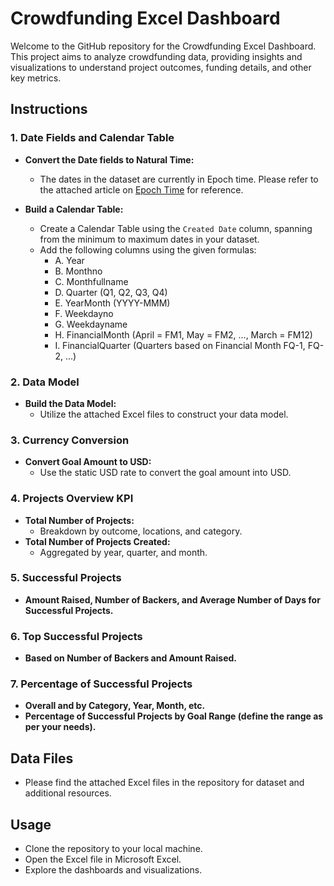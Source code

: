# Crowdfunding Excel Dashboard

Welcome to the GitHub repository for the Crowdfunding Excel Dashboard. This project aims to analyze crowdfunding data, providing insights and visualizations to understand project outcomes, funding details, and other key metrics.

## Instructions

### 1. Date Fields and Calendar Table

- **Convert the Date fields to Natural Time:**
  - The dates in the dataset are currently in Epoch time. Please refer to the attached article on [Epoch Time](https://www.epochconverter.com/) for reference.
  
- **Build a Calendar Table:**
  - Create a Calendar Table using the `Created Date` column, spanning from the minimum to maximum dates in your dataset.
  - Add the following columns using the given formulas:
    - A. Year
    - B. Monthno
    - C. Monthfullname
    - D. Quarter (Q1, Q2, Q3, Q4)
    - E. YearMonth (YYYY-MMM)
    - F. Weekdayno
    - G. Weekdayname
    - H. FinancialMonth (April = FM1, May = FM2, ..., March = FM12)
    - I. FinancialQuarter (Quarters based on Financial Month FQ-1, FQ-2, ...)

### 2. Data Model

- **Build the Data Model:**
  - Utilize the attached Excel files to construct your data model.

### 3. Currency Conversion

- **Convert Goal Amount to USD:**
  - Use the static USD rate to convert the goal amount into USD.

### 4. Projects Overview KPI

- **Total Number of Projects:**
  - Breakdown by outcome, locations, and category.
- **Total Number of Projects Created:**
  - Aggregated by year, quarter, and month.

### 5. Successful Projects

- **Amount Raised, Number of Backers, and Average Number of Days for Successful Projects.**

### 6. Top Successful Projects

- **Based on Number of Backers and Amount Raised.**

### 7. Percentage of Successful Projects

- **Overall and by Category, Year, Month, etc.**
- **Percentage of Successful Projects by Goal Range (define the range as per your needs).**

## Data Files

- Please find the attached Excel files in the repository for dataset and additional resources.

## Usage

- Clone the repository to your local machine.
- Open the Excel file in Microsoft Excel.
- Explore the dashboards and visualizations.

